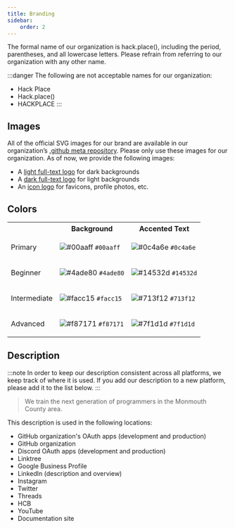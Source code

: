 ```yaml
---
title: Branding
sidebar:
    order: 2
---
```


The formal name of our organization is hack.place(), including the period, parentheses, and all lowercase letters. Please refrain from referring to our organization with any other name.

:::danger
The following are not acceptable names for our organization:

- Hack Place
- Hack.place()
- HACKPLACE
:::

## Images

All of the official SVG images for our brand are available in our organization’s [.github meta repository](https://github.com/hackplace-org/.github). Please only use these images for our organization. As of now, we provide the following images:

- A [light full-text logo](https://github.com/hackplace-org/.github/blob/main/workflow-templates/logo.svg) for dark backgrounds
- A [dark full-text logo](https://github.com/hackplace-org/.github/blob/main/dark-logo.svg) for light backgrounds
- An [icon logo](https://github.com/hackplace-org/.github/blob/main/workflow-templates/logo.svg) for favicons, profile photos, etc.

## Colors

<table>
<tr>
<th></th>
<th>Background</th>
<th>Accented Text</th>
</tr>
<tr>
<td>Primary</td>
<td>

![#00aaff](https://via.placeholder.com/15/00aaff/00aaff?text=+) `#00aaff`

</td>
<td>

![#0c4a6e](https://via.placeholder.com/15/0c4a6e/0c4a6e?text=+) `#0c4a6e`

</td>
</tr>
<tr>
<td>Beginner</td>
<td>

![#4ade80](https://via.placeholder.com/15/4ade80/4ade80?text=+) `#4ade80`

</td>
<td>

![#14532d](https://via.placeholder.com/15/14532d/14532d?text=+) `#14532d`

</td>
</tr>
<tr>
<td>Intermediate</td>
<td>

![#facc15](https://via.placeholder.com/15/facc15/facc15?text=+) `#facc15`

</td>
<td>

![#713f12](https://via.placeholder.com/15/713f12/713f12?text=+) `#713f12`

</td>
</tr>
<tr>
<td>Advanced</td>
<td>

![#f87171](https://via.placeholder.com/15/f87171/f87171?text=+) `#f87171`

</td>
<td>

![#7f1d1d](https://via.placeholder.com/15/7f1d1d/7f1d1d?text=+) `#7f1d1d`

</td>
</tr>
</table>

## Description

:::note
In order to keep our description consistent across all platforms, we keep track of where it is used. If you add our description to a new platform, please add it to the list below.
:::

> We train the next generation of programmers in the Monmouth County area.

This description is used in the following locations:

- GitHub organization's OAuth apps (development and production)
- GitHub organization
- Discord OAuth apps (development and production)
- Linktree
- Google Business Profile
- LinkedIn (description and overview)
- Instagram
- Twitter
- Threads
- HCB
- YouTube
- Documentation site

